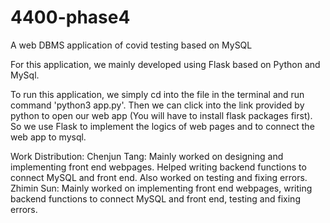 # 4400-phase4
A web DBMS application of covid testing based on MySQL

For this application, we mainly developed using Flask based on Python and MySql.

To run this application, we simply cd into the file in the terminal and run command 'python3 app.py'. Then we can click into the link provided by python to open our web app (You will have to install flask packages first). So we use Flask to implement the logics of web pages and to connect the web app to mysql.

Work Distribution:
  Chenjun Tang: Mainly worked on designing and implementing front end webpages. Helped writing backend functions to connect MySQL and front end. Also worked on testing and fixing errors.
  Zhimin Sun: Mainly worked on implementing front end webpages, writing backend functions to connect MySQL and front end, testing and fixing errors.
